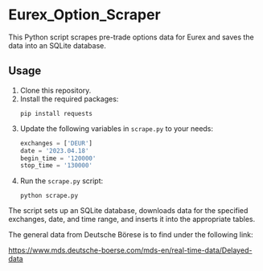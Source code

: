 # Eurex_Option_Scraper

This Python script scrapes pre-trade options data for Eurex and saves the data into an SQLite database.

## Usage

1. Clone this repository.
2. Install the required packages:
    ```
    pip install requests
    ```
3. Update the following variables in `scrape.py` to your needs:
    ```python
    exchanges = ['DEUR']
    date = '2023.04.18'
    begin_time = '120000'
    stop_time = '130000'
    ```
4. Run the `scrape.py` script:
    ```
    python scrape.py
    ```
 
The script sets up an SQLite database, downloads data for the specified exchanges, date, and time range, and inserts it into the appropriate tables.

The general data from Deutsche Börese is to find under the following link:

https://www.mds.deutsche-boerse.com/mds-en/real-time-data/Delayed-data 
